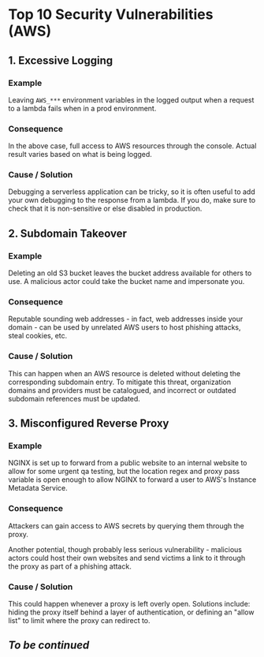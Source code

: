 # Top 10 Security Vulnerabilities (AWS)

## 1. Excessive Logging

### Example

Leaving `AWS_***` environment variables in the logged output when a request to a lambda fails when in a prod environment.

### Consequence

In the above case, full access to AWS resources through the console. Actual result varies based on what is being logged.

### Cause / Solution

Debugging a serverless application can be tricky, so it is often useful to add your own debugging to the response from a lambda. If you do, make sure to check that it is non-sensitive or else disabled in production.

## 2. Subdomain Takeover

### Example

Deleting an old S3 bucket leaves the bucket address available for others to use. A malicious actor could take the bucket name and impersonate you.

### Consequence

Reputable sounding web addresses - in fact, web addresses inside your domain - can be used by unrelated AWS users to host phishing attacks, steal cookies, etc.

### Cause / Solution

This can happen when an AWS resource is deleted without deleting the corresponding subdomain entry. To mitigate this threat, organization domains and providers must be catalogued, and incorrect or outdated subdomain references must be updated.

## 3. Misconfigured Reverse Proxy

### Example

NGINX is set up to forward from a public website to an internal website to allow for some urgent qa testing, but the location regex and proxy pass variable is open enough to allow NGINX to forward a user to AWS's Instance Metadata Service.  

### Consequence

Attackers can gain access to AWS secrets by querying them through the proxy.

Another potential, though probably less serious vulnerability - malicious actors could host their own websites and send victims a link to it through the proxy as part of a phishing attack.  

### Cause / Solution

This could happen whenever a proxy is left overly open. Solutions include: hiding the proxy itself behind a layer of authentication, or defining an "allow list" to limit where the proxy can redirect to.


## _To be continued_
